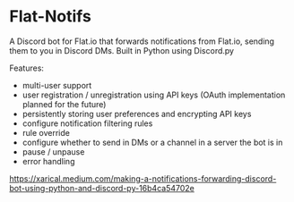 # Flat-Notifs

A Discord bot for Flat.io that forwards notifications from Flat.io, sending them to you in Discord DMs. Built in Python using Discord.py

Features:
- multi-user support
- user registration / unregistration using API keys (OAuth implementation planned for the future)
- persistently storing user preferences and encrypting API keys
- configure notification filtering rules
- rule override
- configure whether to send in DMs or a channel in a server the bot is in
- pause / unpause
- error handling

https://xarical.medium.com/making-a-notifications-forwarding-discord-bot-using-python-and-discord-py-16b4ca54702e
